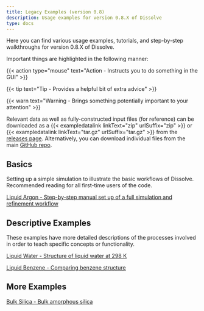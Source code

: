 ```yaml
---
title: Legacy Examples (version 0.8)
description: Usage examples for version 0.8.X of Dissolve
type: docs
---
```


Here you can find various usage examples, tutorials, and step-by-step walkthroughs for version 0.8.X of Dissolve.

Important things are highlighted in the following manner:

{{< action type="mouse" text="Action - Instructs you to do something in the GUI" >}}

{{< tip text="Tip - Provides a helpful bit of extra advice" >}}

{{< warn text="Warning - Brings something potentially important to your attention" >}}

Relevant data as well as fully-constructed input files (for reference) can be downloaded as a {{< exampledatalink linkText="zip" urlSuffix="zip" >}} or {{< exampledatalink linkText="tar.gz" urlSuffix="tar.gz" >}} from the [releases page](https://github.com/disorderedmaterials/dissolve/releases). Alternatively, you can download individual files from the main [GitHub repo](https://github.com/disorderedmaterials/dissolve/tree/develop/examples).

## Basics

Setting up a simple simulation to illustrate the basic workflows of Dissolve. Recommended reading for all first-time users of the code.

[Liquid Argon - Step-by-step manual set up of a full simulation and refinement workflow](argon/)

## Descriptive Examples

These examples have more detailed descriptions of the processes involved in order to teach specific concepts or functionality.

[Liquid Water - Structure of liquid water at 298 K](water/)

[Liquid Benzene - Comparing benzene structure](benzene/)

## More Examples

[Bulk Silica - Bulk amorphous silica](silica_bulk/)
